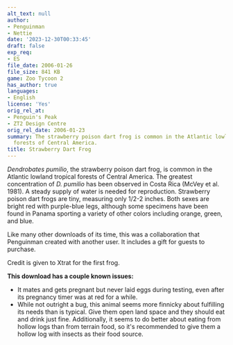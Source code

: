 ```yaml
---
alt_text: null
author:
- Penguinman
- Nettie
date: '2023-12-30T00:33:45'
draft: false
exp_req:
- ES
file_date: 2006-01-26
file_size: 841 KB
game: Zoo Tycoon 2
has_author: true
languages:
- English
license: 'Yes'
orig_rel_at:
- Penguin's Peak
- ZT2 Design Centre
orig_rel_date: 2006-01-23
summary: The strawberry poison dart frog is common in the Atlantic lowland tropical
  forests of Central America.
title: Strawberry Dart Frog
---
```

*Dendrobates pumilio*, the strawberry poison dart frog, is common in the Atlantic lowland tropical forests of Central America. The greatest concentration of *D. pumilio* has been observed in Costa Rica (McVey et al. 1981). A steady supply of water is needed for reproduction. Strawberry poison dart frogs are tiny, measuring only 1/2-2 inches. Both sexes are bright red with purple-blue legs, although some specimens have been found in Panama sporting a variety of other colors including orange, green, and blue.

Like many other downloads of its time, this was a collaboration that Penguinman created with another user. It includes a gift for guests to purchase.

Credit is given to Xtrat for the first frog.

**This download has a couple known issues:**
- It mates and gets pregnant but never laid eggs during testing, even after its pregnancy timer was at red for a while.
- While not outright a bug, this animal seems more finnicky about fulfilling its needs than is typical. Give them open land space and they should eat and drink just fine. Additionally, it seems to do better about eating from hollow logs than from terrain food, so it's recommended to give them a hollow log with insects as their food source.